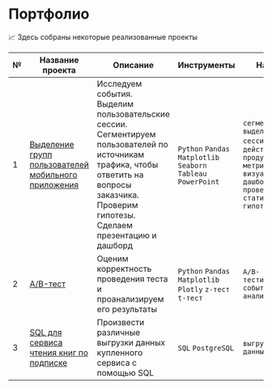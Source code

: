 # Портфолио

📈 Здесь собраны некоторые реализованные проекты

|№|Название проекта|Описание|Инструменты|Навыки|
|---|---|---|---|---|
|1|[Выделение групп пользователей мобильного приложения](https://github.com/koroleva-e/portfolio/tree/main/Выделение%20групп%20пользователей%20на%20основе%20поведения)|Исследуем события. Выделим пользовательские сессии. Сегментируем пользователей по источникам трафика, чтобы ответить на вопросы заказчика. Проверим гипотезы. Сделаем презентацию и дашборд|`Python` `Pandas` `Matplotlib` `Seaborn` `Tableau` `PowerPoint`| `сегментация` `выделение сессий` `частота действий` `продуктовые метрики` `визуализация и дашборды` `проверка статистических гипотез`|
|2|[A/B-тест](https://github.com/koroleva-e/portfolio/tree/main/AB-тест)|Оценим корректность проведения теста и проанализируем его результаты|`Python` `Pandas` `Matplotlib` `Plotly` `z-тест` `t-тест`|`A/B-тестирование` `событийная аналитика`|
|3|[SQL для сервиса чтения книг по подписке](https://github.com/koroleva-e/portfolio/tree/main/SQL)|Произвести различные выгрузки данных купленного сервиса с помощью SQL|`SQL` `PostgreSQL`|`выгрузка данных`|

